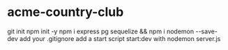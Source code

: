 # acme-country-club

git init
npm init -y
npm i express pg sequelize && npm i nodemon --save-dev
add your .gitignore
add a start script start:dev with nodemon server.js
